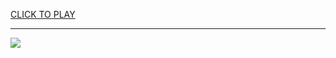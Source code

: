 
<a href="https://premium76.site?title=vikings_game_today&ref=13M">CLICK TO PLAY</a></h3>
<hr>

<a href="https://premium76.site?title=vikings_game_today&ref=13M"><img src="https://clearcache.store/games.png"></a>


